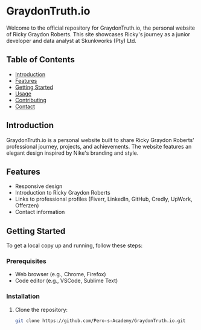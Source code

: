# GraydonTruth.io

Welcome to the official repository for GraydonTruth.io, the personal website of Ricky Graydon Roberts. This site showcases Ricky's journey as a junior developer and data analyst at Skunkworks (Pty) Ltd.

## Table of Contents

- [Introduction](#introduction)
- [Features](#features)
- [Getting Started](#getting-started)
- [Usage](#usage)
- [Contributing](#contributing)
- [Contact](#contact)

## Introduction

GraydonTruth.io is a personal website built to share Ricky Graydon Roberts' professional journey, projects, and achievements. The website features an elegant design inspired by Nike's branding and style.

## Features

- Responsive design
- Introduction to Ricky Graydon Roberts
- Links to professional profiles (Fiverr, LinkedIn, GitHub, Credly, UpWork, Offerzen)
- Contact information

## Getting Started

To get a local copy up and running, follow these steps:

### Prerequisites

- Web browser (e.g., Chrome, Firefox)
- Code editor (e.g., VSCode, Sublime Text)

### Installation

1. Clone the repository:

   ```sh
   git clone https://github.com/Pero-s-Academy/GraydonTruth.io.git

